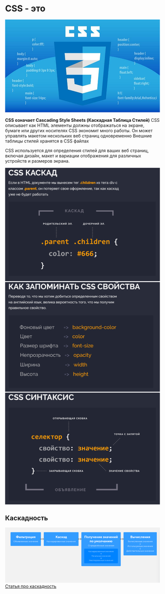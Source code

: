 # CSS - это
![Alt for Imsage](../css/images/CSS3.jpeg)

<b>CSS означает Cascading Style Sheets (Каскадная Таблица Стилей)</b>
CSS описывает как HTML элементы должны отображаться на экране, бумаге или других носителях
CSS экономит много работы. Он может управлять макетом нескольких веб страниц одновременно
Внешние таблицы стилей хранятся в CSS файлах

CSS используется для определения стилей для ваших веб страниц, включая дизайн, макет и вариации отображения для различных устройств и размеров экрана.

![Alt for Imsage](../css/images/kaskad.png)
![Alt for Imsage](../css/images/save.png)
![Alt for Imsage](../css/images/sintacsis.png)

## Каскадность
![Alt for Imsage](../css/images/prioritet_kaskad.png)
<a href="https://htmlacademy.ru/blog/html/cascade-works" target="_blank">Статья про каскадность</a>
